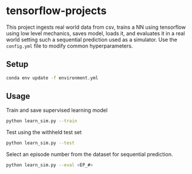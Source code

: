 # tensorflow-projects

This project ingests real world data from csv, trains a NN using tensorflow using low level mechanics, saves model, loads it, and evaluates it in a real world setting such a sequential prediction used as a simulator. Use the `config.yml` file to modify common hyperparameters.

## Setup

```bash
conda env update -f environment.yml
```

## Usage

Train and save supervised learning model
```bash
python learn_sim.py --train
```

Test using the withheld test set
```bash
python learn_sim.py --test
```

Select an episode number from the dataset for sequential prediction.
```bash
python learn_sim.py --eval <EP_#>
```